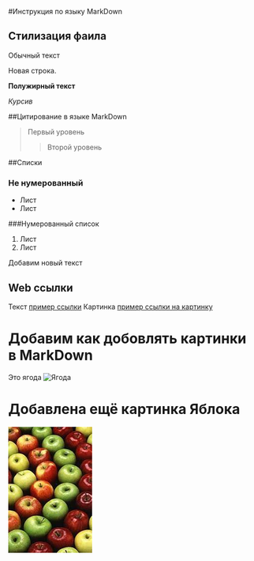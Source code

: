 #Инструкция по языку MarkDown

## Стилизация фаила 

Обычный текст 

Новая строка.

**Полужирный текст**

*Курсив*

##Цитирование в языке MarkDown
>Первый уровень 
>>Второй уровень


##Списки
### Не нумерованный
* Лист
* Лист

###Нумерованный список
1. Лист
2. Лист

Добавим новый текст

## Web ссылки
Текст [пример ссылки](https://kgl.ru "Всплывающее меню")
Картинка [пример ссылки на картинку](https://kgl.ru/catalog/tproduct/954537364741-stapel-platformennii-trommelberg-b22g "Стапель")

# Добавим как добовлять картинки в MarkDown
Это ягода
![Ягода](Amelanchir.jpeg)
# Добавлена ещё картинка Яблока
![Apple](apple.jpg)
